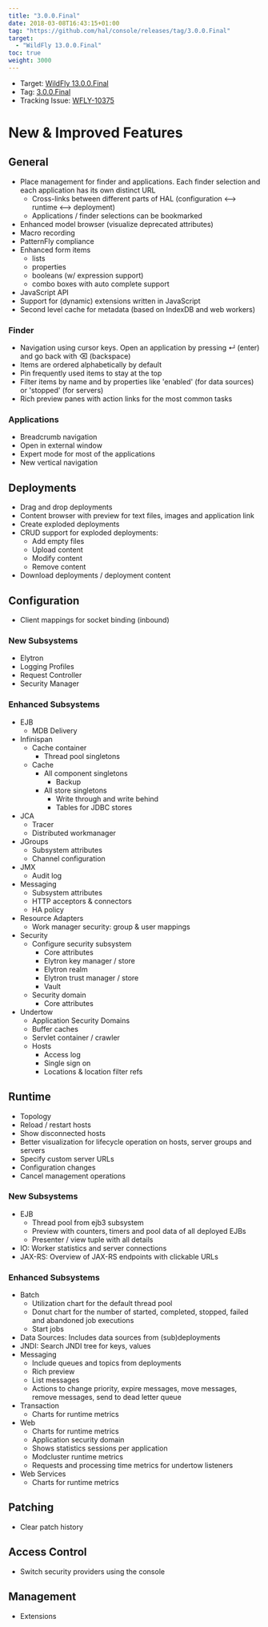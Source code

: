 ```yaml
---
title: "3.0.0.Final"
date: 2018-03-08T16:43:15+01:00
tag: "https://github.com/hal/console/releases/tag/3.0.0.Final"
target: 
  - "WildFly 13.0.0.Final"
toc: true
weight: 3000
---
```

- Target: [WildFly 13.0.0.Final](https://wildfly.org/news/2018/05/30/WildFly13-Final-Released/)
- Tag: [3.0.0.Final](https://github.com/hal/console/releases/tag/3.0.0.Final)
- Tracking Issue: [WFLY-10375](https://issues.jboss.org/browse/WFLY-10375)

# New & Improved Features

## General

- Place management for finder and applications. Each finder selection and each application has its own distinct URL
  - Cross-links between different parts of HAL (configuration ⟷ runtime ⟷ deployment)
  - Applications / finder selections can be bookmarked
- Enhanced model browser (visualize deprecated attributes)
- Macro recording
- PatternFly compliance
- Enhanced form items
  - lists
  - properties
  - booleans (w/ expression support)
  - combo boxes with auto complete support
- JavaScript API
- Support for (dynamic) extensions written in JavaScript
- Second level cache for metadata (based on IndexDB and web workers)

### Finder

- Navigation using cursor keys. Open an application by pressing ↵ (enter) and go back with ⌫ (backspace)
- Items are ordered alphabetically by default
- Pin frequently used items to stay at the top
- Filter items by name and by properties like 'enabled' (for data sources) or 'stopped' (for servers)
- Rich preview panes with action links for the most common tasks

### Applications

- Breadcrumb navigation
- Open in external window
- Expert mode for most of the applications
- New vertical navigation

## Deployments

- Drag and drop deployments
- Content browser with preview for text files, images and application link
- Create exploded deployments
- CRUD support for exploded deployments:
  - Add empty files
  - Upload content
  - Modify content
  - Remove content
- Download deployments / deployment content

## Configuration

- Client mappings for socket binding (inbound)

### New Subsystems

- Elytron
- Logging Profiles
- Request Controller
- Security Manager

### Enhanced Subsystems

- EJB
  - MDB Delivery
- Infinispan
  - Cache container
    - Thread pool singletons
  - Cache
    - All component singletons
      - Backup
    - All store singletons
      - Write through and write behind
      - Tables for JDBC stores
- JCA
  - Tracer
  - Distributed workmanager
- JGroups
  - Subsystem attributes
  - Channel configuration
- JMX
  - Audit log
- Messaging
  - Subsystem attributes
  - HTTP acceptors & connectors
  - HA policy
- Resource Adapters
  - Work manager security: group & user mappings
- Security
  - Configure security subsystem
    - Core attributes
    - Elytron key manager / store
    - Elytron realm
    - Elytron trust manager / store
    - Vault
  - Security domain
    - Core attributes
- Undertow
  - Application Security Domains
  - Buffer caches
  - Servlet container / crawler
  - Hosts
    - Access log
    - Single sign on
    - Locations & location filter refs

## Runtime

- Topology
- Reload / restart hosts
- Show disconnected hosts
- Better visualization for lifecycle operation on hosts, server groups and servers
- Specify custom server URLs
- Configuration changes
- Cancel management operations

### New Subsystems

- EJB
  - Thread pool from ejb3 subsystem 
  - Preview with counters, timers and pool data of all deployed EJBs
  - Presenter / view tuple with all details
- IO: Worker statistics and server connections
- JAX-RS: Overview of JAX-RS endpoints with clickable URLs

### Enhanced Subsystems

- Batch
  - Utilization chart for the default thread pool
  - Donut chart for the number of started, completed, stopped, failed and abandoned job executions
  - Start jobs
- Data Sources: Includes data sources from (sub)deployments
- JNDI: Search JNDI tree for keys, values
- Messaging
  - Include queues and topics from deployments
  - Rich preview
  - List messages
  - Actions to change priority, expire messages, move messages, remove messages, send to dead letter queue
- Transaction
  - Charts for runtime metrics
- Web
  - Charts for runtime metrics
  - Application security domain
  - Shows statistics sessions per application
  - Modcluster runtime metrics
  - Requests and processing time metrics for undertow listeners
- Web Services
  - Charts for runtime metrics

## Patching

- Clear patch history

## Access Control

- Switch security providers using the console

## Management

- Extensions

